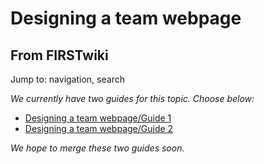 # Designing a team webpage

## From FIRSTwiki

Jump to: navigation, search

_We currently have two guides for this topic. Choose below:_

- [Designing a team webpage/Guide 1](Designing_a_team_webpage/Guide_1 "Designing a team webpage/Guide 1")
- [Designing a team webpage/Guide 2](Designing_a_team_webpage/Guide_2 "Designing a team webpage/Guide 2")

_We hope to merge these two guides soon._
